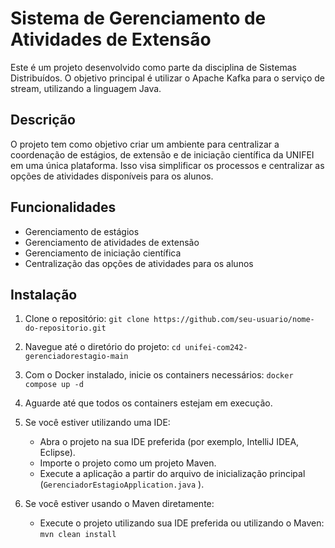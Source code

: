 # Sistema de Gerenciamento de Atividades de Extensão

Este é um projeto desenvolvido como parte da disciplina de Sistemas Distribuídos. O objetivo principal é utilizar o Apache Kafka para o serviço de stream, utilizando a linguagem Java.

## Descrição

O projeto tem como objetivo criar um ambiente para centralizar a coordenação de estágios, de extensão e de iniciação científica da UNIFEI em uma única plataforma. Isso visa simplificar os processos e centralizar as opções de atividades disponíveis para os alunos.

## Funcionalidades

- Gerenciamento de estágios
- Gerenciamento de atividades de extensão
- Gerenciamento de iniciação científica
- Centralização das opções de atividades para os alunos

## Instalação

1. Clone o repositório: `git clone https://github.com/seu-usuario/nome-do-repositorio.git`
2. Navegue até o diretório do projeto: `cd unifei-com242-gerenciadorestagio-main`
3. Com o Docker instalado, inicie os containers necessários: `docker compose up -d`
4. Aguarde até que todos os containers estejam em execução.
5. Se você estiver utilizando uma IDE:
   - Abra o projeto na sua IDE preferida (por exemplo, IntelliJ IDEA, Eclipse).
   - Importe o projeto como um projeto Maven.
   - Execute a aplicação a partir do arquivo de inicialização principal (`GerenciadorEstagioApplication.java` ).

6. Se você estiver usando o Maven diretamente:
   - Execute o projeto utilizando sua IDE preferida ou utilizando o Maven: `mvn clean install`
